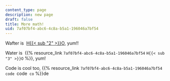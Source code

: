 ```yaml
---
content_type: page
description: new page
draft: false
title: More math!
uid: 7af07bf4-abc6-4c8a-b5a1-196046a7bf54
---
```

Wafter is  [H{{< sub "2" >}}O](www.npr.org), yum!!

Water is  {{% resource_link `7af07bf4-abc6-4c8a-b5a1-196046a7bf54` `H{{< sub "3" >}}O` %}}, yum!

Code is cool too, {{% resource_link `7af07bf4-abc6-4c8a-b5a1-196046a7bf54` `code `code` co` %}}de